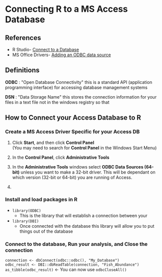 # Connecting R to a MS Access Database

## References
- R Studio- [Connect to a Database](https://db.rstudio.com/getting-started/connect-to-database)
- MS Office Drivers- [Adding an ODBC data source](https://support.office.com/en-us/article/administer-odbc-data-sources-b19f856b-5b9b-48c9-8b93-07484bfab5a7)

## Definitions
__ODBC__ : "Open Database Connectivity" this is a standard API (application programming interface) for accessing database management systems

__DSN__ : "Data Storage Name" this stores the connection information for your files in a text file not in the windows registry so that

## How to Connect your Access Database to R

### Create a MS Access Driver Specific for your Access DB
1. Click __Start__, and then click __Control Panel__  
  (You may need to search for __Control Panel__ in the Windows Start Menu)
2. In the __Control Panel__, click __Administrative Tools__
3. In the __Administrative Tools__ windows select __ODBC Data Sources (64-bit)__ unless you want to make a 32-bit driver. This will be dependant on which version (32-bit or 64-bit) you are running of Access.

4.  

### Install and load packages in R
- `library(ODBC)`
    - This is the library that will establish a connection between your
- `library(DBI)`
    - Once connected with the database this library will allow you to put things out of the database

### Connect to the database, Run your analysis, and Close the connection
`connection <- dbConnect(odbc::odbc(), "My_Database")`  
`odbc_result <- DBI::dbReadTable(connection, "Fish_Abundance")`  
`as_tibble(odbc_result)` <- You can now use
`odbcCloseAll()`
